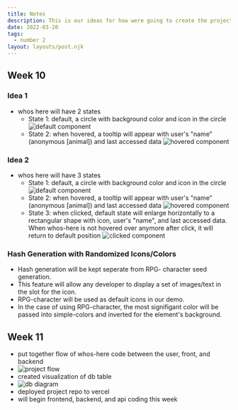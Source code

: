 ```yaml
---
title: Notes
description: This is our ideas for how were going to create the project.
date: 2022-03-20
tags:
  - number 2
layout: layouts/post.njk
---
```


## Week 10

### Idea 1
- whos here will have 2 states
  - State 1: default, a circle with background color and icon in the circle
  ![default component](https://user-images.githubusercontent.com/73369711/159194339-92ebdfb2-aedd-4583-9554-1481f62bb0e4.JPG)
  - State 2: when hovered, a tooltip will appear with user's "name" (anonymous [animal]) and last accessed data
  ![hovered component](https://user-images.githubusercontent.com/73369711/159194360-2880a5e1-ea2a-4497-92ee-c60a9b397787.JPG)

### Idea 2
- whos here will have 3 states
  - State 1: default, a circle with background color and icon in the circle
  ![default component](https://user-images.githubusercontent.com/73369711/159194372-fbf9a5ef-0e33-479a-8a5b-9ef0bc1930cd.JPG)
  - State 2: when hovered, a tooltip will appear with user's "name" (anonymous [animal]) and last accessed data
  ![hovered component](https://user-images.githubusercontent.com/73369711/159194393-f45958ca-01d1-4600-b05e-daa351d930a3.JPG)
  - State 3: when clicked, default state will enlarge horizontally to a rectangular shape with icon, user's "name", and last accessed data. When whos-here is not hovered over anymore after click, it will return to default position
  ![clicked component](https://user-images.githubusercontent.com/73369711/159196319-58b4bd82-d542-42c7-a670-077dd28fcbc6.JPG)

### Hash Generation with Randomized Icons/Colors
- Hash generation will be kept seperate from RPG- character seed generation.
- This feature will allow any developer to display a set of images/text in the slot for the icon.
- RPG-character will be used as default icons in our demo.
- In the case of using RPG-character, the most signifigant color will be passed into simple-colors and inverted for the element's background.

## Week 11
- put together flow of whos-here code between the user, front, and backend
- ![project flow](https://user-images.githubusercontent.com/73369711/160329180-0245894f-8933-45c1-acbb-7af2def41b4a.JPG)
- created visualization of db table
- ![db diagram](https://user-images.githubusercontent.com/73369711/160329138-7c2c39fa-28b8-4813-849c-c9b57b1041dc.JPG)
- deployed project repo to vercel
- will begin frontend, backend, and api coding this week
